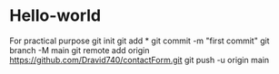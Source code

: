 # Hello-world
For practical purpose
git init
git add *
git commit -m "first commit"
git branch -M main
git remote add origin https://github.com/Dravid740/contactForm.git 
git push -u origin main
